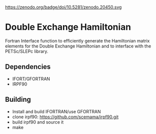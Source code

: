 https://zenodo.org/badge/doi/10.5281/zenodo.20450.svg

Double Exchange Hamiltonian
============================

Fortran Interface function to efficiently generate the
Hamiltonian matrix elements for the Double Exchange Hamiltonian
and to interface with the PETSc/SLEPc library.

Dependencies
--------------

* IFORT/GFORTRAN
* IRPF90

Building
---------

* Install and build IFORTRAN/use GFORTRAN
* clone irpf90: https://github.com/scemama/irpf90.git
* build irpf90 and source it
* make
